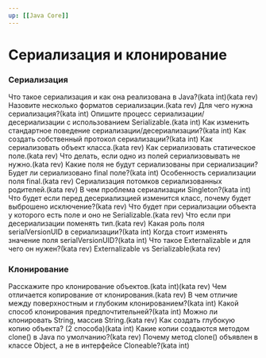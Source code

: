 ```yaml
---
up: [[Java Core]]
---
```

# Сериализация и клонирование
### Сериализация
Что такое сериализация и как она реализована в Java?(kata int)(kata rev)
Назовите несколько форматов сериализации.(kata rev)
Для чего нужна сериализация?(kata int)
Опишите процесс сериализации/десериализации с использованием Serializable.(kata int)
Как изменить стандартное поведение сериализации/десериализации?(kata int)
Как создать собственный протокол сериализации?(kata int)
Как сериализовать объект класса.(kata rev)
Как сериализовать статическое поле.(kata rev)
Что делать, если одно из полей сериализовывать не нужно.(kata rev)
Какие поля не будут сериализованы при сериализации? Будет ли сериализовано final поле?(kata int)
Особенность сериализации поля final.(kata rev)
Сериализация потомков сериализованных родителей.(kata rev)
В чем проблема сериализации Singleton?(kata int)
Что будет если перед десериализцией изменится класс, почему будет выброшено исключение?(kata rev)
Что будет при сериализации объекта у которого есть поле и оно не Serializable.(kata rev)
Что если при десериализации поменять тип.(kata rev)
Какая роль поля serialVersionUID в сериализации?(kata int)
Когда стоит изменять значение поля serialVersionUID?(kata int)
Что такое Externalizable и для чего он нужен?(kata rev)
Externalizable vs Serializable(kata rev)

### Клонирование
Расскажите про клонирование объектов.(kata int)(kata rev)
Чем отличается копирование от клонирования.(kata rev)
В чем отличие между поверхностным и глубоким клонированием?(kata int)
Какой способ клонирования предпочтительней?(kata int)
Можно ли клонировать String, массив String.(kata rev)
Как создать глубокую копию объекта? (2 способа)(kata int)
Какие копии создаются методом clone() в Java по умолчанию?(kata rev)
Почему метод clone() объявлен в классе Object, а не в интерфейсе Cloneable?(kata int)



